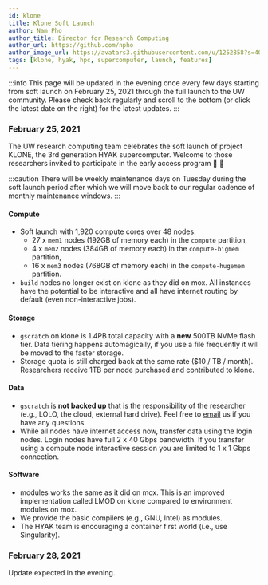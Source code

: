 ```yaml
---
id: klone
title: Klone Soft Launch
author: Nam Pho
author_title: Director for Research Computing
author_url: https://github.com/npho
author_image_url: https://avatars3.githubusercontent.com/u/1252858?s=400&v=4
tags: [klone, hyak, hpc, supercomputer, launch, features]
---
```


[pytorch-cuda10]: /img/blog/pytorch-cuda10.png 'Pytorch install instructions for pip with CUDA10'

:::info
This page will be updated in the evening once every few days starting from soft launch on February 25, 2021 through the full launch to the UW community. Please check back regularly and scroll to the bottom (or click the latest date on the right) for the latest updates.
:::

### February 25, 2021

The UW research computing team celebrates the soft launch of project KLONE, the 3rd generation HYAK supercomputer. Welcome to those researchers invited to participate in the early access program 🥳 🎉

:::caution
There will be weekly maintenance days on Tuesday during the soft launch period after which we will move back to our regular cadence of monthly maintenance windows.
:::

#### Compute
- Soft launch with 1,920 compute cores over 48 nodes:
  - 27 x `mem1` nodes (192GB of memory each) in the `compute` partition,
  - 4 x `mem2` nodes (384GB of memory each) in the `compute-bigmem` partition,
  - 16 x `mem3` nodes (768GB of memory each) in the `compute-hugemem` partition.
- `build` nodes no longer exist on klone as they did on mox. All instances have the potential to be interactive and all have internet routing by default (even non-interactive jobs).

#### Storage
- `gscratch` on klone is 1.4PB total capacity with a **new** 500TB NVMe flash tier. Data tiering happens automagically, if you use a file frequently it will be moved to the faster storage.
- Storage quota is still charged back at the same rate ($10 / TB / month). Researchers receive 1TB per node purchased and contributed to klone.

#### Data
- `gscratch` is **not backed up** that is the responsibility of the researcher (e.g., LOLO, the cloud, external hard drive). Feel free to <a href="mailto:help@uw.edu?subject=hyak archive">email</a> us if you have any questions.
- While all nodes have internet access now, transfer data using the login nodes. Login nodes have full 2 x 40 Gbps bandwidth. If you transfer using a compute node interactive session you are limited to 1 x 1 Gbps connection.

#### Software
- modules works the same as it did on mox. This is an improved implementation called LMOD on klone compared to environment modules on mox.
- We provide the basic compilers (e.g., GNU, Intel) as modules.
- The HYAK team is encouraging a container first world (i.e., use Singularity).

### February 28, 2021

Update expected in the evening.
